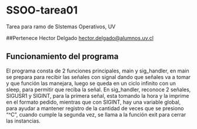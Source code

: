 # SSOO-tarea01
Tarea para ramo de SIstemas Operativos, UV

##Pertenece
  Hector Delgado
  hector.delgado@alumnos.uv.cl
  

## Funcionamiento del programa
El programa consta de 2 funciones principales, main y sig_handler, en main se prepara para recibir las señales con signal dando que señales va a tomar y que función las manejara, luego se queda en un ciclo infinito con un sleep, para permitir que reciba la señal.
En sig_handler, reconoce 2 señales, SIGUSR1 y SIGINT, para la primera señal, esta tomando la hora y la imprime en el formato pedido, mientras que con SIGINT, hay una variable global, para ayudar a mantener registro de la cantidad de veces que se presiono “^C”, cuando cumple la segunda vez, se llama a la función exit para cerrar las instancias.

